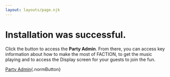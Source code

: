 ```yaml
---
layout: layouts/page.njk
---
```


<!-- Please don't edit this unless you know what you're doing. -->

# Installation was successful.
Click the button to access the **Party Admin**. From there, you can access key information about how to make the most of FACTION, to get the music playing and to access the Display screen for your guests to join the fun.

[Party Admin](/admin){.normButton}